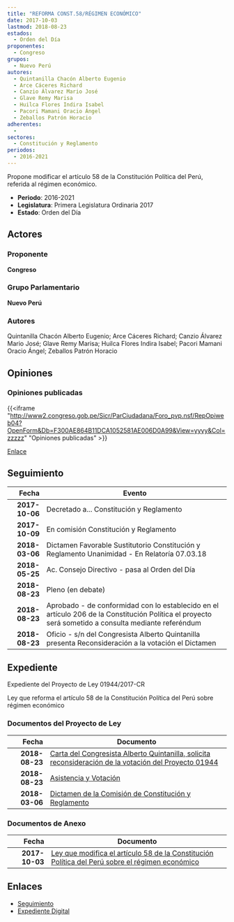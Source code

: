 ```yaml
---
title: "REFORMA CONST.58/RÉGIMEN ECONÓMICO"
date: 2017-10-03
lastmod: 2018-08-23
estados: 
  - Orden del Día
proponentes: 
  - Congreso
grupos: 
  - Nuevo Perú
autores: 
  - Quintanilla Chacón Alberto Eugenio
  - Arce Cáceres Richard
  - Canzio Álvarez Mario José
  - Glave Remy Marisa
  - Huilca Flores Indira Isabel
  - Pacori Mamani Oracio Ángel
  - Zeballos Patrón Horacio
adherentes: 
  - 
sectores: 
  - Constitución y Reglamento
periodos: 
  - 2016-2021
---
```


Propone modificar el artículo 58 de la Constitución Política del Perú, referida al régimen económico.

- **Periodo**: 2016-2021
- **Legislatura**: Primera Legislatura Ordinaria 2017
- **Estado**: Orden del Día

## Actores

### Proponente

**Congreso**

### Grupo Parlamentario

**Nuevo Perú**

### Autores

Quintanilla Chacón Alberto Eugenio; Arce Cáceres Richard; Canzio Álvarez Mario José; Glave Remy Marisa; Huilca Flores Indira Isabel; Pacori Mamani Oracio Ángel; Zeballos Patrón Horacio


## Opiniones

### Opiniones publicadas

{{<iframe "http://www2.congreso.gob.pe/Sicr/ParCiudadana/Foro_pvp.nsf/RepOpiweb04?OpenForm&Db=F300AE864B11DCA1052581AE006D0A99&View=yyyy&Col=zzzzz" "Opiniones publicadas" >}}

[Enlace](http://www2.congreso.gob.pe/Sicr/ParCiudadana/Foro_pvp.nsf/RepOpiweb04?OpenForm&Db=F300AE864B11DCA1052581AE006D0A99&View=yyyy&Col=zzzzz)

## Seguimiento

| Fecha | Evento |
|------:|--------|
| **2017-10-06** | Decretado a... Constitución y Reglamento|
| **2017-10-09** | En comisión Constitución y Reglamento|
| **2018-03-06** | Dictamen Favorable Sustitutorio Constitución y Reglamento Unanimidad - En Relatoría 07.03.18|
| **2018-05-25** | Ac. Consejo Directivo - pasa al Orden del Día|
| **2018-08-23** | Pleno (en debate)|
| **2018-08-23** | Aprobado - de conformidad con lo establecido en el artículo 206 de la Constitución Política el proyecto será sometido a consulta mediante referéndum|
| **2018-08-23** | Oficio - s/n del Congresista Alberto Quintanilla presenta Reconsideración a la votación el Dictamen|


## Expediente

Expediente del Proyecto de Ley 01944/2017-CR

Ley que reforma el artículo 58 de la Constitución Política del Perú sobre régimen económico


### Documentos del Proyecto de Ley

| Fecha | Documento |
|------:|--------|
| **2018-08-23** | [Carta del Congresista Alberto Quintanilla, solicita reconsideración de la votación del Proyecto 01944](http://www.leyes.congreso.gob.pe/Documentos/2016_2021/Oficios/Congresistas/Carta-S-N-01944.pdf) |
| **2018-08-23** | [Asistencia y Votación](http://www.leyes.congreso.gob.pe/Documentos/2016_2021/Asistencia_y_Votacion/Proyectos_de_Ley/AV0194420180823.pdf) |
| **2018-03-06** | [Dictamen de la Comisión de Constitución y Reglamento](http://www.leyes.congreso.gob.pe/Documentos/2016_2021/Dictamenes/Proyectos_de_Ley/01944DC04MAY20180306.pdf) |

### Documentos de Anexo

| Fecha | Documento |
|------:|--------|
| **2017-10-03** | [Ley que modifica el artículo 58 de la Constitución Política del Perú sobre el régimen económico](http://www.leyes.congreso.gob.pe/Documentos/2016_2021/Proyectos_de_Ley_y_de_Resoluciones_Legislativas/PL01944_20171003.pdf) |

## Enlaces 

- [Seguimiento](http://www2.congreso.gob.pehttp://www2.congreso.gob.pe/Sicr/TraDocEstProc/CLProLey2016.nsf/f7fff46988ca05b1052578e100829cc7/fdc393d19dbd545f052581ae006c9459?OpenDocument)
- [Expediente Digital](http://www2.congreso.gob.pehttp://www2.congreso.gob.pe/Sicr/TraDocEstProc/CLProLey2016.nsf/f7fff46988ca05b1052578e100829cc7/fdc393d19dbd545f052581ae006c9459?OpenDocument&Click=05257FB7005EB655.eb71d0cf91d8294e05256cdf006b5706/$Body/0.1C6C)
